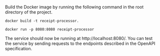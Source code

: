 Build the Docker image by running the following command in the root directory of the project.

```
docker build -t receipt-processor.
```

```
docker run -p 8080:8080 receipt-processor
```

The service should now be running at http://localhost:8080/. You can test the service by sending requests to the endpoints described in the OpenAPI specification.
